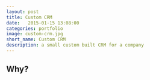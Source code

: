 ```yaml
---
layout: post
title: Custom CRM
date:   2015-01-15 13:08:00
categories: portfolio
image: custom-crm.jpg
short_name: Custom CRM
description: a small custom built CRM for a company
---
```


## Why?